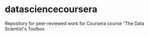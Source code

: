 datasciencecoursera
===================

Repository for peer-reviewed work for Coursera course "The Data Scientist's Toolbox
